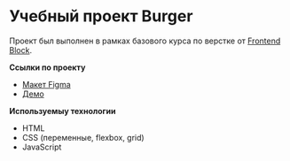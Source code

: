 # Учебный проект Burger
Проект был выполнен в рамках базового курса по верстке от [Frontend Block](https://ssilka.com/).

**Ссылки по проекту**
- [Макет Figma](https://www.figma.com/design/8muxUNt1PwGH5byQR6LZG8/Burgers-Menu-Responsive?node-id=0-1)
- [Демо](https://webdev2197.github.io/FrontendBlok-Module01-Burger/)

**Используемыу технологии**
- HTML
- CSS (переменные, flexbox, grid)
- JavaScript
